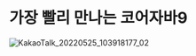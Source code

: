 # 가장 빨리 만나는 코어자바9
![KakaoTalk_20220525_103918177_02](https://user-images.githubusercontent.com/86861588/179443264-a0219c5a-c430-4df9-a071-986953381d70.jpg)

